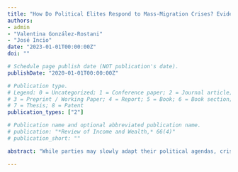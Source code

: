 ```yaml
---
title: "How Do Political Elites Respond to Mass-Migration Crises? Evidence from Venezuelan Migration to South America"
authors:
- admin
- "Valentina González-Rostani"
- "José Incio"
date: "2023-01-01T00:00:00Z"
doi: ""

# Schedule page publish date (NOT publication's date).
publishDate: "2020-01-01T00:00:00Z"

# Publication type.
# Legend: 0 = Uncategorized; 1 = Conference paper; 2 = Journal article;
# 3 = Preprint / Working Paper; 4 = Report; 5 = Book; 6 = Book section;
# 7 = Thesis; 8 = Patent
publication_types: ["2"]

# Publication name and optional abbreviated publication name.
# publication: "*Review of Income and Wealth,* 66(4)"
# publication_short: ""

abstract: "While parties may slowly adapt their political agendas, crisis events may generate marked short-term reactions by political leaders. In this paper, we examine the responses of political elites in Peru to the sudden influx of immigrants from Venezuela.  Using computational text-analysis methods over a corpus of over half million of tweets from the Peruvian legislators' cohort elected in 2016, we investigate the short-term impact of the crisis on immigration salience and politicians' positions before, during, and after the first mass south-south migration. Our estimates reveal that attention to immigration increased drastically for all parties in response to the crisis, with both right and leftist legislators contributing to its saliency. Surprisingly, most of the communication was positive, with no increase in anti-immigration statements.  However, with time all legislators used a rhetoric more similar to the right regarding the immigration issue after the shock. Moreover, we find that political leaders used strategic framing, with right-wing legislators focusing on the Venezuelan political crisis.  Our findings have important implications for policies, as well as for understanding the particularities of South-South migration and how politicians can use these crises for domestic gains."

---
```

